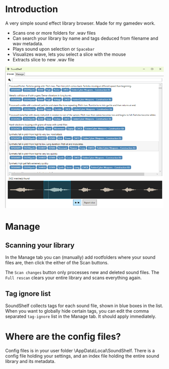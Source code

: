 

# Introduction

A very simple sound effect library browser. Made for my gamedev work.

* Scans one or more folders for .wav files
* Can search your library by name and tags deduced from filename and wav metadata.
* Plays sound upon selection or `Spacebar`
* Visualizes wave, lets you select a slice with the mouse
* Extracts slice to new .wav file

![screenshot](https://github.com/thomasvt/SoundShelf/blob/master/Screenshot.png)

# Manage

## Scanning your library

In the Manage tab you can (manually) add rootfolders where your sound files are, then click the either of the Scan buttons.

The `Scan changes` button only processes new and deleted sound files. The `Full rescan` clears your entire library and scans everything again.

## Tag ignore list

SoundShelf collects tags for each sound file, shown in blue boxes in the list. When you want to globally hide certain tags, you can edit the comma separated `tag-ignore` list in the Manage tab. It should apply immediately.

# Where are the config files?

Config files is in your user folder \AppData\Local\SoundShelf. There is a config file holding your settings, and an index file holding the entire sound library and its metadata.
